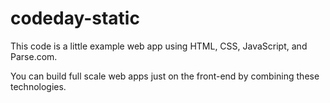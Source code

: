 # codeday-static

This code is a little example web app using HTML, CSS, JavaScript, and Parse.com.

You can build full scale web apps just on the front-end by combining these technologies.



